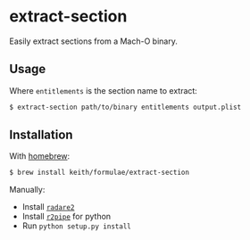 # extract-section

Easily extract sections from a Mach-O binary.

## Usage

Where `entitlements` is the section name to extract:

```sh
$ extract-section path/to/binary entitlements output.plist
```

## Installation

With [homebrew](https://brew.sh/):

```sh
$ brew install keith/formulae/extract-section
```

Manually:

- Install [`radare2`](https://github.com/radare/radare2)
- Install [`r2pipe`](https://pypi.python.org/pypi/r2pipe) for python
- Run `python setup.py install`
